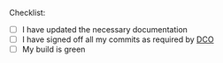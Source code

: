 Checklist:

* [ ] I have updated the necessary documentation
* [ ] I have signed off all my commits as required by [DCO](https://github.com/procore-oss/rspec_profiling/blob/main/CONTRIBUTING.md)
* [ ] My build is green

<!--
Note on DCO:

If the DCO check fails, one or more of your commits are not signed off. Please click on the *Details* link next to the DCO action for instructions on how to resolve this.

TL;DR - You need to sign off your commits with `git commit -s` or `git commit --signoff` to indicate that you agree to the terms of the DCO.

Note on Versioning:

Maintainers will bump the version and do a release when they are ready to release (possibly multiple merged PRs). Please do not bump the version in your PRs.
-->

